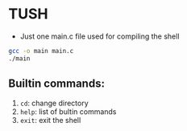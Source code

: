 # TUSH

- Just one main.c file used for compiling the shell

```bash
gcc -o main main.c
./main
```

## Builtin commands:

1. `cd`: change directory
2. `help`: list of bultin commands
3. `exit`: exit the shell
